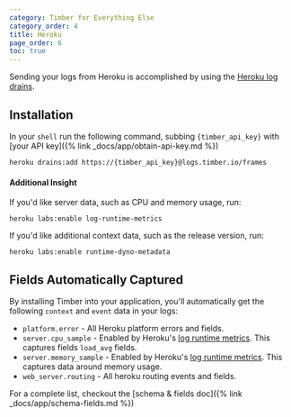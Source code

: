 ```yaml
---
category: Timber for Everything Else
category_order: 4
title: Heroku
page_order: 6
toc: true
---
```


Sending your logs from Heroku is accomplished by using the
[Heroku log drains](https://devcenter.heroku.com/articles/log-drains).


## Installation

In your `shell` run the following command, subbing `{timber_api_key}` with
[your API key]({% link _docs/app/obtain-api-key.md %})

```shell
heroku drains:add https://{timber_api_key}@logs.timber.io/frames
```

#### Additional Insight

If you'd like server data, such as CPU and memory usage, run:

```shell
heroku labs:enable log-runtime-metrics
```

If you'd like additional context data, such as the release version, run:

```shell
heroku labs:enable runtime-dyno-metadata
```


## Fields Automatically Captured

By installing Timber into your application, you'll automatically get the following `context`
and `event` data in your logs:

* `platform.error` - All Heroku platform errors and fields.
* `server.cpu_sample` - Enabled by Heroku's [log runtime metrics](https://devcenter.heroku.com/articles/log-runtime-metrics). This captures fields `load_avg` fields.
* `server.memory_sample` - Enabled by Heroku's [log runtime metrics](https://devcenter.heroku.com/articles/log-runtime-metrics). This captures data around memory usage.
* `web_server.routing` - All heroku routing events and fields.

For a complete list, checkout the [schema & fields doc]({% link _docs/app/schema-fields.md %})